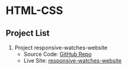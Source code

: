 # HTML-CSS
  


## Project List

1. Project responsive-watches-website
   - Source Code: [GitHub Repo](https://github.com/ashwanipydev/HTML-CSS/tree/main/responsive-watches-website-main/responsive-watches-website-project-from-scratch)
   - Live Site: [responsive-watches-website](https://responsive-watches-website-project.netlify.app)


